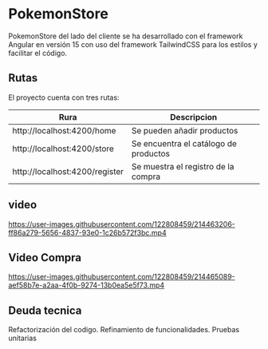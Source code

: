 # PokemonStore
PokemonStore del lado del cliente se ha desarrollado con el framework Angular en versión 15 con uso del framework TailwindCSS para los estilos y facilitar el código.

## Rutas
El proyecto cuenta con tres rutas:

| Rura                               |  Descripcion                         |
| -----------------------------------|--------------------------------------|
| http://localhost:4200/home         | Se pueden añadir productos           |
| http://localhost:4200/store        | Se encuentra el catálogo de productos|
| http://localhost:4200/register     |Se muestra el registro de la compra   |

## video
https://user-images.githubusercontent.com/122808459/214463206-ff86a279-5656-4837-93e0-1c26b572f3bc.mp4

## Video Compra
https://user-images.githubusercontent.com/122808459/214465089-aef58b7e-a2aa-4f0b-9274-13b0ea5e5f73.mp4

## Deuda tecnica
Refactorización del codigo.
Refinamiento de funcionalidades.
Pruebas unitarias
